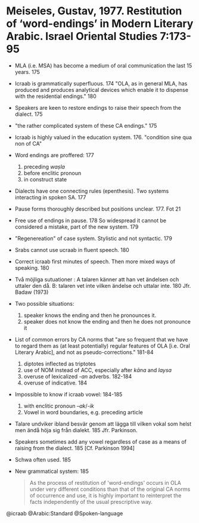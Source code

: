# Meiseles, Gustav, 1977. Restitution of ‘word-endings’ in Modern Literary Arabic.  Israel Oriental Studies 7:173-95

- MLA (i.e. MSA) has become a medium of oral communication the last 15 years. 175

- Icraab is grammatically superfluous. 174 "OLA, as in general MLA, has produced and produces analytical devices which enable it to dispense with the residential endings." 180

- Speakers are keen to restore endings to raise their speech from the dialect. 175

- "the rather complicated system of these CA endings." 175

- Icraab is highly valued in the education system. 176. "condition sine qua non of CA"

- Word endings are proffered: 177 
    1. preceding *waṣla*
    2. before enclitic pronoun
    3. in construct state

- Dialects have one connecting rules (epenthesis). Two systems interacting in spoken SA. 177

- Pause forms thoroughly described but positions unclear. 177. Fot 21

- Free use of endings in pause. 178 So widespread it cannot be considered a mistake, part of the new system. 179

- "Regenereation" of case system. Stylistic and not syntactic. 179

- Srabs cannot use ucraab in fluent speech. 180

- Correct icraab first minutes of speech. Then more mixed ways of speaking. 180

- Två möjliga sutuationer : A talaren känner att han vet ändelsen och uttaler den då. B: talaren vet inte vilken ändelse och uttalar inte. 180 Jfr. Badaw (1973)
- Two possible situations: 
    1. speaker knows the ending and then he pronounces it. 
    2. speaker does not know the ending and then he does not pronounce it

- List of common errors by CA norms that "are so frequent that we have to regard them as (at least potentially) regular features of OLA [i.e. Oral Literary Arabic], and not as pseudo-corrections." 181-84
    1. diptotes inflected as triptotes 
    2. use of NOM instead of ACC, especially after *kāna* and *laysa* 
    3. overuse of lexicalized *-an* adverbs. 182-184
    4. overuse of indicative. 184

- Impossible to know if icraab vowel: 184-185
    1. with enclitic pronoun –*ak*/*-ik*
    2. Vowel in word boundaries, e.g. preceding article

- Talare undviker ibland besvär genom att lägga till vilken vokal som helst men ändå höja sig från dialekt. 185 Jfr. Parkinson.
- Speakers sometimes add any vowel regardless of case as a means of raising from the dialect. 185 [Cf. Parkinson 1994]

- Schwa often used. 185

- New grammatical system: 185 

    > As the process of restitution of 'word-endings' occurs in OLA under very different conditions than that of the original CA norms of occurrence and use, it is highly important to reinterpret the facts independently of the usual prescriptive way. 

@icraab
@Arabic:Standard
@Spoken-language
